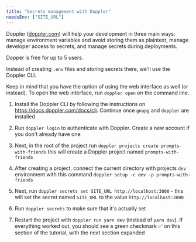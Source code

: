 ```yaml
---
title: "Secrets management with Doppler"
needsEnv: ["SITE_URL"]
---
```


Doppler (<a href="https://doppler.com" >doppler.com</a>) will help your development in three main ways: manage environment variables and avoid storing them as plaintext, manage developer access to secrets, and manage secrets during deployments.

Dopper is free for up to 5 users.

Instead of creating `.env` files and storing secrets there, we'll use the Doppler CLI.

Keep in mind that you have the option of using the web interface as well (or instead). To open the web interface, run `doppler open` on the command line.

1. Install the Doppler CLI by following the instructions on <a href="https://docs.doppler.com/docs/cli" >https://docs.doppler.com/docs/cli</a>. Continue once `gnupg` and `doppler` are installed

1. Run `doppler login` to authenticate with Doppler. Create a new account if you don't already have one

1. Next, in the root of the project run `doppler projects create prompts-with-friends` this will create a Doppler project named `prompts-with-friends`

1. After creating a project, connect the current directory with projects `dev` environment with this command `doppler setup -c dev -p prompts-with-friends`

1. Next, run `doppler secrets set SITE_URL http://localhost:3000` - this will set the secret named `SITE_URL` to the value `http://localhost:3000`

1. Run `doppler secrets` to make sure that it's actually set

1. Restart the project with `doppler run yarn dev` (instead of `yarn dev`). If everything worked out, you should see a green checkmark ✅ on this section of the tutorial, with the next section expanded
